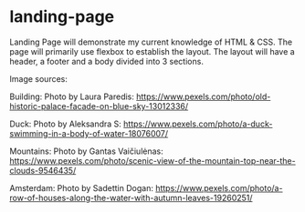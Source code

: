 # landing-page
Landing Page will demonstrate my current knowledge of HTML & CSS. The page will primarily use flexbox to establish the layout. The layout will have a header, a footer and a body divided into 3 sections.

Image sources: 

Building: Photo by Laura Paredis: https://www.pexels.com/photo/old-historic-palace-facade-on-blue-sky-13012336/

Duck: Photo by Aleksandra S: https://www.pexels.com/photo/a-duck-swimming-in-a-body-of-water-18076007/

Mountains: Photo by Gantas Vaičiulėnas: https://www.pexels.com/photo/scenic-view-of-the-mountain-top-near-the-clouds-9546435/

Amsterdam: Photo by Sadettin Dogan: https://www.pexels.com/photo/a-row-of-houses-along-the-water-with-autumn-leaves-19260251/
